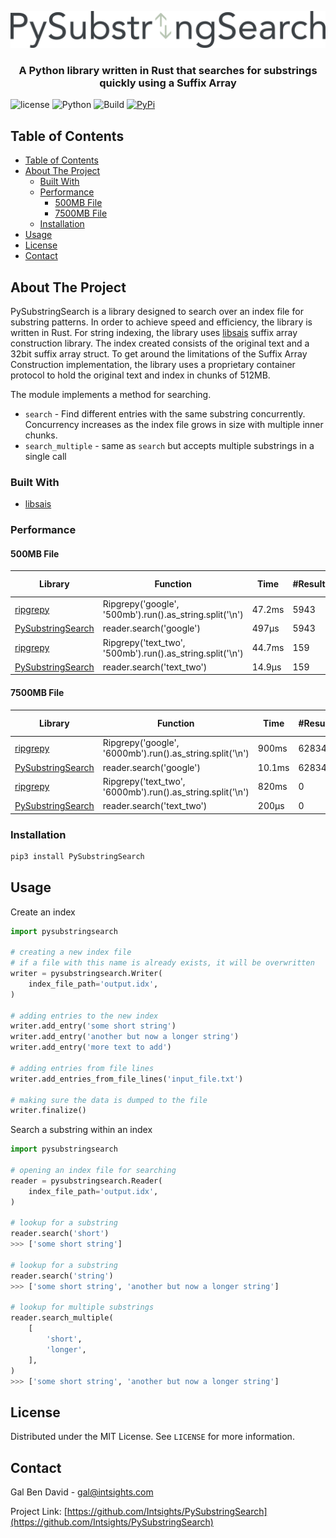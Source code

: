 <p align="center">
    <a href="https://github.com/Intsights/PySubstringSearch">
        <img src="https://raw.githubusercontent.com/Intsights/PySubstringSearch/master/images/logo.png" alt="Logo">
    </a>
    <h3 align="center">
        A Python library written in Rust that searches for substrings quickly using a Suffix Array
    </h3>
</p>

![license](https://img.shields.io/badge/MIT-License-blue)
![Python](https://img.shields.io/badge/Python-3.7%20%7C%203.8%20%7C%203.9%20%7C%203.10%20%7C%203.11-blue)
![Build](https://github.com/Intsights/PySubstringSearch/workflows/Build/badge.svg)
[![PyPi](https://img.shields.io/pypi/v/PySubstringSearch.svg)](https://pypi.org/project/PySubstringSearch/)

## Table of Contents

- [Table of Contents](#table-of-contents)
- [About The Project](#about-the-project)
  - [Built With](#built-with)
  - [Performance](#performance)
    - [500MB File](#500mb-file)
    - [7500MB File](#7500mb-file)
  - [Installation](#installation)
- [Usage](#usage)
- [License](#license)
- [Contact](#contact)


## About The Project

PySubstringSearch is a library designed to search over an index file for substring patterns. In order to achieve speed and efficiency, the library is written in Rust. For string indexing, the library uses [libsais](https://github.com/IlyaGrebnov/libsais) suffix array construction library. The index created consists of the original text and a 32bit suffix array struct. To get around the limitations of the Suffix Array Construction implementation, the library uses a proprietary container protocol to hold the original text and index in chunks of 512MB.

The module implements a method for searching.
- `search` - Find different entries with the same substring concurrently. Concurrency increases as the index file grows in size with multiple inner chunks.
- `search_multiple` - same as `search` but accepts multiple substrings in a single call


### Built With

* [libsais](https://github.com/IlyaGrebnov/libsais)


### Performance

#### 500MB File
| Library | Function | Time | #Results | Improvement Factor |
| ------------- | ------------- | ------------- | ------------- | ------------- |
| [ripgrepy](https://pypi.org/project/ripgrepy/) | Ripgrepy('google', '500mb').run().as_string.split('\n') | 47.2ms | 5943 | 1.0x |
| [PySubstringSearch](https://github.com/Intsights/PySubstringSearch) | reader.search('google') | 497µs | 5943 | 95x |
| [ripgrepy](https://pypi.org/project/ripgrepy/) | Ripgrepy('text_two', '500mb').run().as_string.split('\n') | 44.7ms | 159 | 1.0x |
| [PySubstringSearch](https://github.com/Intsights/PySubstringSearch) | reader.search('text_two') | 14.9µs | 159 | 3000x |

#### 7500MB File
| Library | Function | Time | #Results | Improvement Factor |
| ------------- | ------------- | ------------- | ------------- | ------------- |
| [ripgrepy](https://pypi.org/project/ripgrepy/) | Ripgrepy('google', '6000mb').run().as_string.split('\n') | 900ms | 62834 | 1.0x |
| [PySubstringSearch](https://github.com/Intsights/PySubstringSearch) | reader.search('google') | 10.1ms | 62834 | 89.1x |
| [ripgrepy](https://pypi.org/project/ripgrepy/) | Ripgrepy('text_two', '6000mb').run().as_string.split('\n') | 820ms | 0 | 1.0x |
| [PySubstringSearch](https://github.com/Intsights/PySubstringSearch) | reader.search('text_two') | 200µs | 0 | 4100x |


### Installation

```sh
pip3 install PySubstringSearch
```


## Usage

Create an index
```python
import pysubstringsearch

# creating a new index file
# if a file with this name is already exists, it will be overwritten
writer = pysubstringsearch.Writer(
    index_file_path='output.idx',
)

# adding entries to the new index
writer.add_entry('some short string')
writer.add_entry('another but now a longer string')
writer.add_entry('more text to add')

# adding entries from file lines
writer.add_entries_from_file_lines('input_file.txt')

# making sure the data is dumped to the file
writer.finalize()
```

Search a substring within an index
```python
import pysubstringsearch

# opening an index file for searching
reader = pysubstringsearch.Reader(
    index_file_path='output.idx',
)

# lookup for a substring
reader.search('short')
>>> ['some short string']

# lookup for a substring
reader.search('string')
>>> ['some short string', 'another but now a longer string']

# lookup for multiple substrings
reader.search_multiple(
    [
        'short',
        'longer',
    ],
)
>>> ['some short string', 'another but now a longer string']
```



## License

Distributed under the MIT License. See `LICENSE` for more information.


## Contact

Gal Ben David - gal@intsights.com

Project Link: [https://github.com/Intsights/PySubstringSearch](https://github.com/Intsights/PySubstringSearch)
